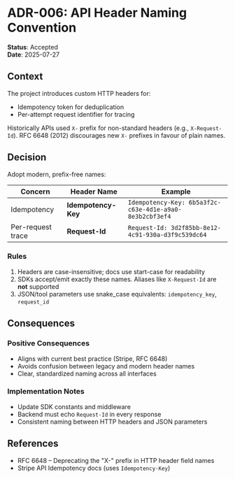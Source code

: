 # ADR-006: API Header Naming Convention

**Status**: Accepted  
**Date**: 2025-07-27

## Context

The project introduces custom HTTP headers for:
- Idempotency token for deduplication
- Per-attempt request identifier for tracing

Historically APIs used `X-` prefix for non-standard headers (e.g., `X-Request-Id`). RFC 6648 (2012) discourages new `X-` prefixes in favour of plain names.

## Decision

Adopt modern, prefix-free names:

| Concern | Header Name | Example |
|---------|-------------|---------|
| Idempotency | **Idempotency-Key** | `Idempotency-Key: 6b5a3f2c-c63e-4d1e-a9a0-8e3b2cbf3ef4` |
| Per-request trace | **Request-Id** | `Request-Id: 3d2f85bb-8e12-4c91-930a-d3f9c539dc64` |

### Rules
1. Headers are case-insensitive; docs use start-case for readability
2. SDKs accept/emit exactly these names. Aliases like `X-Request-Id` are **not** supported
3. JSON/tool parameters use snake_case equivalents: `idempotency_key`, `request_id`

## Consequences

### Positive Consequences
- Aligns with current best practice (Stripe, RFC 6648)
- Avoids confusion between legacy and modern header names
- Clear, standardized naming across all interfaces

### Implementation Notes
- Update SDK constants and middleware  
- Backend must echo `Request-Id` in every response
- Consistent naming between HTTP headers and JSON parameters

## References
- RFC 6648 – Deprecating the "X-" prefix in HTTP header field names  
- Stripe API Idempotency docs (uses `Idempotency-Key`)
